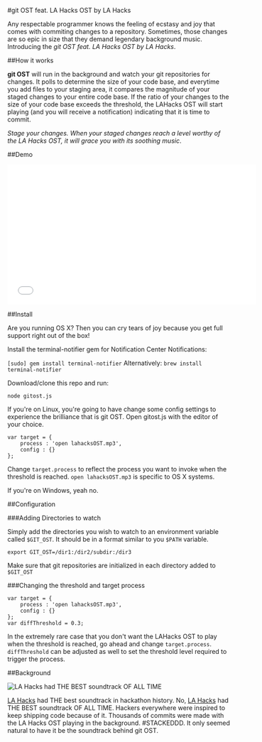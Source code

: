 #git OST feat. LA Hacks OST by LA Hacks

Any respectable programmer knows the feeling of ecstasy and joy that comes with commiting changes to a repository. Sometimes, those changes are so epic in size that they demand legendary background music. Introducing the _git OST feat. LA Hacks OST by LA Hacks_.

##How it works

__git OST__ will run in the background and watch your git repositories for changes. It polls to determine the size of your code base, and everytime you add files to your staging area, it compares the magnitude of your staged changes to your entire code base. If the ratio of your changes to the size of your code base exceeds the threshold, the LAHacks OST will start playing (and you will receive a notification) indicating that it is time to commit.

_Stage your changes. When your staged changes reach a level worthy of the LA Hacks OST, it will grace you with its soothing music_.

##Demo

<iframe width="560" height="315" src="//www.youtube.com/embed/EzD2CPBGHTg" frameborder="0" allowfullscreen></iframe>

##Install

Are you running OS X? Then you can cry tears of joy because you get full support right out of the box!

Install the terminal-notifier gem for Notification Center Notifications:

`[sudo] gem install terminal-notifier`
Alternatively:
`brew install terminal-notifier`

Download/clone this repo and run:

`node gitost.js`

If you're on Linux, you're going to have change some config settings to experience the brilliance that is git OST. Open gitost.js with the editor of your choice.

    var target = {
        process : 'open lahacksOST.mp3',
        config : {}
    };

Change `target.process` to reflect the process you want to invoke when the threshold is reached. `open lahacksOST.mp3` is specific to OS X systems.

If you're on Windows, yeah no.

##Configuration

###Adding Directories to watch

Simply add the directories you wish to watch to an environment variable called `$GIT_OST`. It should be in a format similar to you `$PATH` variable.

`export GIT_OST=/dir1:/dir2/subdir:/dir3`

Make sure that git repositories are initialized in each directory added to `$GIT_OST`

###Changing the threshold and target process

    var target = {
        process : 'open lahacksOST.mp3',
        config : {}
    };
    var diffThreshold = 0.3;

In the extremely rare case that you don't want the LAHacks OST to play when the threshold is reached, go ahead and change `target.process`. `diffThreshold` can be adjusted as well to set the threshold level required to trigger the process.

##Background

![LA Hacks had THE BEST soundtrack OF ALL TIME](http://i.imgur.com/hYTxkiq.jpg)

[LA Hacks](http://lahacks.com) had THE best soundtrack in hackathon history. No, [LA Hacks](http://lahacks.com) had THE BEST soundtrack OF ALL TIME. Hackers everywhere were inspired to keep shipping code because of it. Thousands of commits were made with the LA Hacks OST playing in the background. #STACKEDDD. It only seemed natural to have it be the soundtrack behind git OST.
